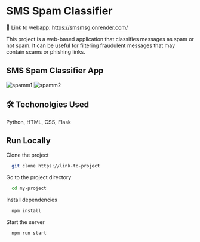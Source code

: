 
# SMS Spam Classifier
🔗 Link to webapp: https://smsmsg.onrender.com/

This project is a web-based application that classifies messages as spam or not spam. It can be useful for filtering fraudulent messages that may contain scams or phishing links.


## SMS Spam Classifier App
![spamm1](https://github.com/toby766/smspam/assets/98780108/421d9680-8ea0-46bb-9f1a-91cf5ab3a0ac)  ![spamm2](https://github.com/toby766/smspam/assets/98780108/71ebad57-fd6c-4f3d-9993-393073c484c0)


## 🛠 Techonolgies Used
Python, HTML, CSS, Flask


## Run Locally

Clone the project

```bash
  git clone https://link-to-project
```

Go to the project directory

```bash
  cd my-project
```

Install dependencies

```bash
  npm install
```

Start the server

```bash
  npm run start
```

